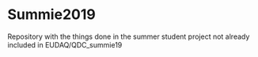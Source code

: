 # Summie2019
Repository with the things done in the summer student project not already included in EUDAQ/QDC_summie19
